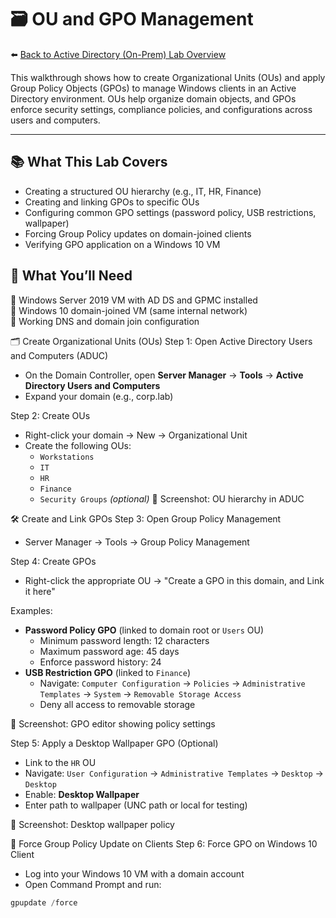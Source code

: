 # 🗃️ OU and GPO Management  

⬅️ [Back to Active Directory (On-Prem) Lab Overview](./README.md)

This walkthrough shows how to create Organizational Units (OUs) and apply Group Policy Objects (GPOs) to manage Windows clients in an Active Directory environment. OUs help organize domain objects, and GPOs enforce security settings, compliance policies, and configurations across users and computers.

---

## 📚 What This Lab Covers

- Creating a structured OU hierarchy (e.g., IT, HR, Finance)
- Creating and linking GPOs to specific OUs
- Configuring common GPO settings (password policy, USB restrictions, wallpaper)
- Forcing Group Policy updates on domain-joined clients
- Verifying GPO application on a Windows 10 VM

## 📝 What You’ll Need

🔹 Windows Server 2019 VM with AD DS and GPMC installed  
🔹 Windows 10 domain-joined VM (same internal network)  
🔹 Working DNS and domain join configuration

🗂️ Create Organizational Units (OUs)
Step 1: Open Active Directory Users and Computers (ADUC)
- On the Domain Controller, open **Server Manager** → **Tools** → **Active Directory Users and Computers**
- Expand your domain (e.g., corp.lab)

Step 2: Create OUs
- Right-click your domain → New → Organizational Unit
- Create the following OUs:
  - `Workstations`
  - `IT`
  - `HR`
  - `Finance`
  - `Security Groups` *(optional)*
📸 Screenshot: OU hierarchy in ADUC

🛠️ Create and Link GPOs
Step 3: Open Group Policy Management
- Server Manager → Tools → Group Policy Management

Step 4: Create GPOs
- Right-click the appropriate OU → "Create a GPO in this domain, and Link it here"

Examples:
- **Password Policy GPO** (linked to domain root or `Users` OU)
  - Minimum password length: 12 characters
  - Maximum password age: 45 days
  - Enforce password history: 24
- **USB Restriction GPO** (linked to `Finance`)
  - Navigate: `Computer Configuration` → `Policies` → `Administrative Templates` → `System` → `Removable Storage Access`
  - Deny all access to removable storage

📸 Screenshot: GPO editor showing policy settings

Step 5: Apply a Desktop Wallpaper GPO (Optional)
- Link to the `HR` OU
- Navigate: `User Configuration` → `Administrative Templates` → `Desktop` → `Desktop`
- Enable: **Desktop Wallpaper**
- Enter path to wallpaper (UNC path or local for testing)

📸 Screenshot: Desktop wallpaper policy

🔁 Force Group Policy Update on Clients
Step 6: Force GPO on Windows 10 Client
- Log into your Windows 10 VM with a domain account
- Open Command Prompt and run:

```powershell
gpupdate /force

